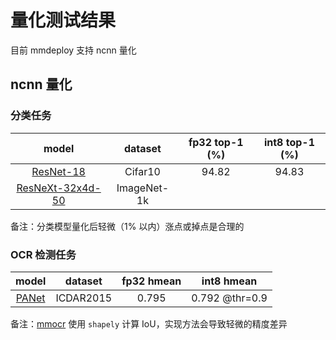 # 量化测试结果

目前 mmdeploy 支持 ncnn 量化

## ncnn 量化

### 分类任务

|model|dataset|fp32 top-1 (%)|int8 top-1 (%)|
|:-:|:-:|:-:|:-:|
|[ResNet-18](https://github.com/open-mmlab/mmclassification/blob/master/configs/resnet/resnet18_8xb16_cifar10.py)|Cifar10|94.82|94.83|
|[ResNeXt-32x4d-50]()|ImageNet-1k|||

备注：分类模型量化后轻微（1% 以内）涨点或掉点是合理的

### OCR 检测任务

|model|dataset|fp32 hmean|int8 hmean|
|:-:|:-:|:-:|:-:|
|[PANet](https://github.com/open-mmlab/mmocr/blob/main/configs/textdet/panet/panet_r18_fpem_ffm_600e_icdar2015.py)|ICDAR2015|0.795|0.792 @thr=0.9|

备注：[mmocr](https://github.com/open-mmlab/mmocr) 使用 `shapely` 计算 IoU，实现方法会导致轻微的精度差异
